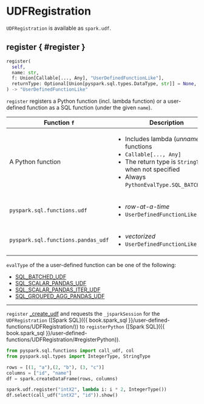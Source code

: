 # UDFRegistration

`UDFRegistration` is available as `spark.udf`.

## register { #register }

```python
register(
  self,
  name: str,
  f: Union[Callable[..., Any], "UserDefinedFunctionLike"],
  returnType: Optional[Union[pyspark.sql.types.DataType, str]] = None,
) -> "UserDefinedFunctionLike"
```

`register` registers a Python function (incl. lambda function) or a user-defined function as a SQL function (under the given `name`).

Function `f` | Description
-------------|------------
 A Python function | <ul><li>Includes lambda (_unnamed_) functions<li>`Callable[..., Any]`<li>The return type is `StringType` when not specified<li>Always `PythonEvalType.SQL_BATCHED_UDF`</ul>
 `pyspark.sql.functions.udf` | <ul><li>_row-at-a-time_<li>`UserDefinedFunctionLike`
 `pyspark.sql.functions.pandas_udf` | <ul><li>_vectorized_<li>`UserDefinedFunctionLike`

`evalType` of the a user-defined function can be one of the following:

* [SQL_BATCHED_UDF](../sql/PythonEvalType.md#SQL_BATCHED_UDF)
* [SQL_SCALAR_PANDAS_UDF](../sql/PythonEvalType.md#SQL_SCALAR_PANDAS_UDF)
* [SQL_SCALAR_PANDAS_ITER_UDF](../sql/PythonEvalType.md#SQL_SCALAR_PANDAS_ITER_UDF)
* [SQL_GROUPED_AGG_PANDAS_UDF](../sql/PythonEvalType.md#SQL_GROUPED_AGG_PANDAS_UDF)

---

`register` [_create_udf](#_create_udf) and requests the `_jsparkSession` for the `UDFRegistration` ([Spark SQL]({{ book.spark_sql }}/user-defined-functions/UDFRegistration/)) to `registerPython` ([Spark SQL]({{ book.spark_sql }}/user-defined-functions/UDFRegistration/#registerPython)).

```python
from pyspark.sql.functions import call_udf, col
from pyspark.sql.types import IntegerType, StringType

rows = [(1, "a"),(2, "b"), (3, "c")]
columns = ["id", "name"]
df = spark.createDataFrame(rows, columns)

spark.udf.register("intX2", lambda i: i * 2, IntegerType())
df.select(call_udf("intX2", "id")).show()
```
